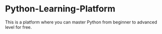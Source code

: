 # Python-Learning-Platform
This is a platform where you can master Python from beginner to advanced level for free.
